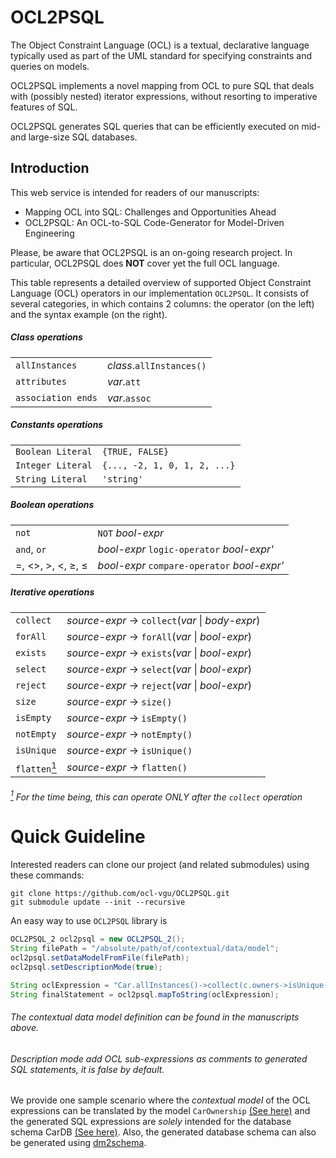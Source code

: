 # OCL2PSQL

The Object Constraint Language (OCL) is a textual, declarative language typically used as part of the UML standard for specifying constraints and queries on models.

OCL2PSQL implements a novel mapping
from OCL to pure SQL that deals with
(possibly nested) iterator expressions,
without resorting to imperative features of SQL.

OCL2PSQL generates SQL queries that can be efficiently
executed on mid- and large-size SQL databases.

## Introduction

This web service is intended for readers of our manuscripts:

* Mapping OCL into SQL: Challenges and Opportunities Ahead
* OCL2PSQL: An OCL-to-SQL Code-Generator for Model-Driven Engineering

Please, be aware that OCL2PSQL is an on-going research project.
In particular, OCL2PSQL does **NOT** cover yet the full OCL language. 

This table represents a detailed overview of supported Object Constraint Language (OCL) operators in our implementation `OCL2PSQL`. It consists of several categories, in which contains 2 columns: the operator (on the left) and the syntax example (on the right).

##### Class operations
|||
|--------------------------|---|
|`allInstances`  |  *class*.`allInstances()` |
|`attributes`  |  *var*.`att` |
|`association ends`  |  *var*.`assoc` |

##### Constants operations
|||
|--------------------------|---|
|`Boolean Literal`  |  `{TRUE, FALSE}`|
|`Integer Literal`  |  `{..., -2, 1, 0, 1, 2, ...}`|
|`String Literal`  |  `'string'`|

##### Boolean operations
|||
|--------------------------|---|
|`not`  |  `NOT` *bool-expr* |
|`and`, `or`| *bool-expr* `logic-operator` *bool-expr'*|
| =, <>, >, <, &#8805;, &#8804;  |  *bool-expr* `compare-operator` *bool-expr'*|

##### Iterative operations
|||
|--------------------------|---|
|`collect`  |  *source-expr* -> `collect`(*var* &#124; *body-expr*) |
|`forAll`  |  *source-expr* -> `forAll`(*var* &#124; *bool-expr*) |
|`exists`  |  *source-expr* -> `exists`(*var* &#124; *bool-expr*) |
|`select`  |  *source-expr* -> `select`(*var* &#124; *bool-expr*) |
|`reject`  |  *source-expr* -> `reject`(*var* &#124; *bool-expr*) |
|`size`  |  *source-expr* -> `size()`|
|`isEmpty`  |  *source-expr* -> `isEmpty()`|
|`notEmpty`  |  *source-expr* -> `notEmpty()`|
|`isUnique`  |  *source-expr* -> `isUnique()`|
|`flatten`[<sup>1</sup>]  |  *source-expr* -> `flatten()`|

###### [<sup>1</sup>] For the time being, this can operate *ONLY* after the `collect` operation
[<sup>1</sup>]:#-For

# Quick Guideline

Interested readers can clone our project (and related submodules) using these commands:
```
git clone https://github.com/ocl-vgu/OCL2PSQL.git
git submodule update --init --recursive
```

An easy way to use `OCL2PSQL` library is 

```java
OCL2PSQL_2 ocl2psql = new OCL2PSQL_2();
String filePath = "/absolute/path/of/contextual/data/model";
ocl2psql.setDataModelFromFile(filePath);
ocl2psql.setDescriptionMode(true);

String oclExpression = "Car.allInstances()->collect(c.owners->isUnique())";
String finalStatement = ocl2psql.mapToString(oclExpression);
```
###### The contextual data model definition can be found in the manuscripts above.
###### Description mode add OCL sub-expressions as comments to generated SQL statements, it is false by default.

We provide one sample scenario where the *contextual model* of the OCL expressions can be translated by the model `CarOwnership` [(See here)](http://researcher-paper.ap-southeast-1.elasticbeanstalk.com/model.html) and the generated SQL expressions are *solely* intended for the database schema CarDB [(See here)](http://researcher-paper.ap-southeast-1.elasticbeanstalk.com/schema.html). Also, the generated database schema can also be generated using [dm2schema](https://github.com/ocl-vgu/dm2schema).
